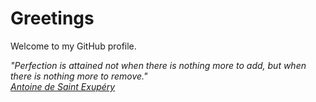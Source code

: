 # Greetings

Welcome to my GitHub profile.

*"Perfection is attained not when there is nothing more to add,
but when there is nothing more to remove."*  
[*Antoine de Saint Exupéry*](https://en.wikiquote.org/wiki/Antoine_de_Saint_Exup%C3%A9ry)

